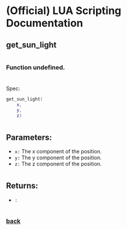 
# (Official) LUA Scripting Documentation

## get_sun_light
#
### Function undefined.
#
Spec:
```lua
get_sun_light(
	x,
	y,
	z)
```
#
## Parameters:
- `x:` The x component of the position.
- `y:` The y component of the position.
- `z:` The z component of the position.
#  

## Returns:
- `:` 
#
### [back](../other)
